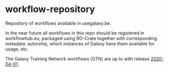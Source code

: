 # workflow-repository
Repository of workflows available in usegalaxy.be.

In the near future all workflows in this repo should be registered in workflowhub.eu, packaged using RO-Crate together with corresponding metadata: autorship, which instances of Galaxy have them available for usage, etc.

The Galaxy Training Network workflows (GTN) are up to with release [2020-04-01](https://github.com/galaxyproject/training-material/releases/tag/2020-04-01).